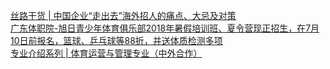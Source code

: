   
[丝路干货 | 中国企业“走出去”海外招人的痛点、大忌及对策](http://www.dianyue.me/archives/761/aueyxwkzrztmg8q1/)  
[广东体职院-旭日青少年体育俱乐部2018年暑假培训班、夏令营现正招生，在7月10日前报名，篮球、乒乓球等88折，并送体质检测多项](http://www.dianyue.me/archives/910/qbejke39ffumxs9l/)  
[专业介绍系列 | 体育运营与管理专业（中外合作）](http://www.dianyue.me/archives/783/s34by0eoliphs5m8/)